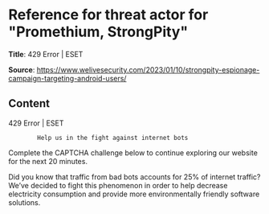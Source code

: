 # Reference for threat actor for "Promethium, StrongPity"

**Title**: 429 Error | ESET

**Source**: https://www.welivesecurity.com/2023/01/10/strongpity-espionage-campaign-targeting-android-users/

## Content










429 Error | ESET

















            Help us in the fight against internet bots
        
Complete the CAPTCHA challenge below to continue exploring our website for the next 20 minutes.













Did you know that traffic from bad bots accounts for 25% of internet traffic?
We’ve decided to fight this phenomenon in order to help decrease electricity consumption and provide more environmentally friendly software solutions.











